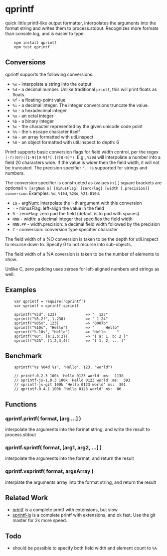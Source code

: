 qprintf
=======

quick little printf-like output formatter, interpolates the arguments into the
format string and writes them to process.stdout. Recognizes more formats than
console.log, and is easier to type.

        npm install qprintf
        npm test qprintf

## Conversions

qprintf supports the following conversions:

- `%s` - interpolate a string into the output
- `%d` - a decimal number.  Unlike traditional `printf`, this will print floats as floats.
- `%f` - a floating-point value
- `%i` - a decimal integer.  The integer conversions truncate the value.
- `%x` - a hexadecimal integer
- `%o` - an octal integer
- `%b` - a binary integer
- `%c` - the character represented by the given unicode code point
- `%%` - the `%` escape character itself
- `%A` - an array formatted with util.inspect
- `%O` - an object formatted with util.inspect to depth: 6

Printf supports basic conversion flags for field width control, per the regex
`(-?)(0?)([1-9][0-9]*[.]?[0-9]*)`.  E.g., `%20d` will interpolate a number into a field
20 characters wide.  If the value is wider then the field width, it will not
be truncated.  The precision specifier `'.'` is supported for strings and numbers.

The conversion specifier is constructed as (values in [ ] square brackets are optional)
`% [argNum $] [minusFlag] [zeroFlag] [width [.precision]] conversion`
Examples: `%d`, `%10d`, `%2$d`, `%2$-010d`.

- `I$` - argNum: interpolate the I-th argument with this conversion
- `-` - minusFlag: left-align the value in the field
- `0` - zeroFlag: zero pad the field (default is to pad with spaces)
- `NNN` - width: a decimal integer that specifies the field width
- `NNN.PP` - width.precision: a decimal field width followed by the precision
- `C` - conversion: conversion type specifier character

The field width of a %O conversion is taken to be the depth for util.inspect
to recurse down to.  Specify 0 to not recurse into sub-objects.

The field width of a %A coversion is taken to be the number of elements to
show.

Unlike C, zero padding uses zeroes for left-aligned numbers and strings as well.

## Examples

        var qprintf = require('qprintf')
        var sprintf = qprintf.sprintf

        sprintf("%5d", 123)             => "  123"
        sprintf("%5.2f", 1.238)         => " 1.24"
        sprintf("%05x", 123)            => "0007b"
        sprintf("%10s", "Hello")        => "     Hello"
        sprintf("%-10s", "Hello")       => "Hello     "
        sprintf("%O", {a:1,b:2})        => "{ a: 1, b: 2 }"
        sprintf("%2A", [1,2,3,4])       => "[ 1, 2, ... ]"

## Benchmark

        sprintf("%s %04d %s", "Hello", 123, "world")

        // printf-0.2.3 100k 'Hello 0123 world' ms:  1138
        // sprintf-js-1.0.3 100k 'Hello 0123 world' ms:  593
        // sprintf-js-git 100k 'Hello 0123 world' ms:  301
        // qprintf-0.4.1 100k 'Hello 0123 world' ms:  86
        

## Functions

### qprintf.printf( format, [arg ...] )

interpolate the arguments into the format string, and write the result to
process.stdout

### qprintf.sprintf( format, [arg1, arg2, ...] )

interpolate the arguments into the format, and return the result

### qprintf.vsprintf( format, argsArray )

interplate the arguments array into the format string, and return the result


## Related Work

- [printf](https://npmjs.org/package/printf) is a complete printf with extensions, but slow
- [sprintf-js](https://npmjs.org/package/sprintf-js) is a complete printf with extensions, and ok fast.  Use the git master for 2x more speed.


## Todo

- should be possible to specify both field width and element count to `%A`
